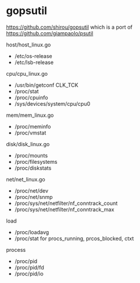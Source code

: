 # gopsutil

https://github.com/shirou/gopsutil which is a port of https://github.com/giampaolo/psutil

host/host_linux.go

- /etc/os-release
- /etc/lsb-release

cpu/cpu_linux.go

- /usr/bin/getconf CLK_TCK
- /proc/stat
- /proc/cpuinfo
- /sys/devices/system/cpu/cpu0

mem/mem_linux.go

- /proc/meminfo
- /proc/vmstat

disk/disk_linux.go

- /proc/mounts
- /proc/filesystems
- /proc/diskstats

net/net_linux.go

- /proc/net/dev
- /proc/net/snmp
- /proc/sys/net/netfilter/nf_conntrack_count
- /proc/sys/net/netfilter/nf_conntrack_max

load

- /proc/loadavg
- /proc/stat for procs_running, prcos_blocked, ctxt

process

- /proc/pid
- /proc/pid/fd
- /proc/pid/io